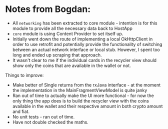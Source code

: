 # Notes from Bogdan:
* All `networking` has been extracted to core module - intention is for this module to provide all the necessary data back to HostApp
* `core` module is using Content Provider to set itself up.
* Initially went down the route of implementing a local OkHttpClient in order to use retrofit and 
  potentially provide the functionality of switching between an actual network interface or local stub.
  However, I spent too long and ended up scraping that approach.
* It wasn't clear to me if the individual cards in the recycler view should show only the coins that are available in the wallet or not.

Things to improve:
* Make better of Single returns from the rxJava interface - at the moment the implementation in the MainFragmentViewModel is quite janky
* Ran out of time to actually make the UI more functional - for now the only thing the app does is to build the recycler view with the coins available in the wallet and their respective amount in both crypto amount and fiat.
* No unit tests - ran out of time.
* Have not double checked the maths.
